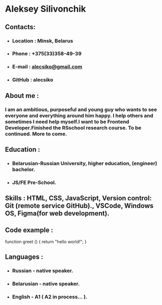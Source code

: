 # Aleksey Silivonchik
##  Contacts:
*    ###  Location : Minsk, Belarus
*    ###  Phone : +375(33)358-49-39
*    ###  E-mail : alecsiko@gmail.com
*    ###  GitHub :  alecsiko 

## About me :
### I am an ambitious, purposeful and young guy who wants to see everyone and everything around him happy. I help others and sometimes I need help myself.I want to be Frontend Developer.Finished the RSschool research course. To be continued. More to come.

## Education :
*    ### Belarusian-Russian University, higher education, (engineer) bachelor.
*    ### JS/FE Pre-School.

## Skills : HTML, CSS, JavaScript, Version control: Git (remote service GitHub)., VSCode, Windows OS, Figma(for web development).


## Code example : 
function greet () {
  return "hello world!";
}

## Languages :
*   ### Russian - native speaker.
*   ### Belarusian - native speaker.
*   ### English - A1 ( A2 in process... ).   
